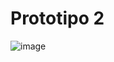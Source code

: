 # Prototipo 2
![image](https://github.com/user-attachments/assets/efb72673-6374-4808-af00-04c79b050954)
